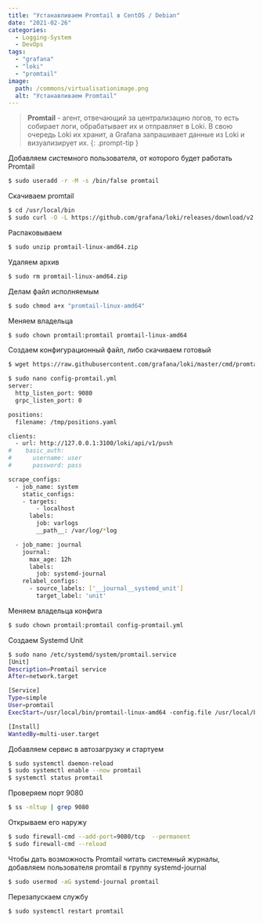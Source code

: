 ```yaml
---
title: "Устанавливаем Promtail в CentOS / Debian"
date: "2021-02-26"
categories: 
  - Logging-System
  - DevOps
tags: 
  - "grafana"
  - "loki"
  - "promtail"
image:
  path: /commons/virtualisationimage.png
  alt: "Устанавливаем Promtail"
---
```


> **Promtail** - агент, отвечающий за централизацию логов, то есть собирает логи, обрабатывает их и отправляет в Loki. В свою очередь Loki их хранит, а Grafana запрашивает данные из Loki и визуализирует их.
{: .prompt-tip }

Добавляем системного пользователя, от которого будет работать Promtail

```sh
$ sudo useradd -r -M -s /bin/false promtail
```

Скачиваем promtail

```sh
$ cd /usr/local/bin
$ sudo curl -O -L https://github.com/grafana/loki/releases/download/v2.0.0/promtail-linux-amd64.zip
```

Распаковываем

```sh
$ sudo unzip promtail-linux-amd64.zip
```

Удаляем архив

```sh
$ sudo rm promtail-linux-amd64.zip
```

Делам файл исполняемым

```sh
$ sudo chmod a+x "promtail-linux-amd64"
```

Меняем владельца

```sh
$ sudo chown promtail:promtail promtail-linux-amd64
```

Создаем конфигурационный файл, либо скачиваем готовый

```sh
$ wget https://raw.githubusercontent.com/grafana/loki/master/cmd/promtail/promtail-local-config.yaml
```

```sh
$ sudo nano config-promtail.yml
server:
  http_listen_port: 9080
  grpc_listen_port: 0

positions:
  filename: /tmp/positions.yaml

clients:
  - url: http://127.0.0.1:3100/loki/api/v1/push
#    basic_auth:
#      username: user
#      password: pass

scrape_configs:
  - job_name: system
    static_configs:
    - targets:
        - localhost
      labels:
        job: varlogs
        __path__: /var/log/*log

  - job_name: journal
    journal:
      max_age: 12h
      labels:
        job: systemd-journal
    relabel_configs:
      - source_labels: ['__journal__systemd_unit']
        target_label: 'unit'
```

Меняем владельца конфига

```sh
$ sudo chown promtail:promtail config-promtail.yml
```

Создаем Systemd Unit

```sh
$ sudo nano /etc/systemd/system/promtail.service
[Unit]
Description=Promtail service
After=network.target

[Service]
Type=simple
User=promtail
ExecStart=/usr/local/bin/promtail-linux-amd64 -config.file /usr/local/bin/config-promtail.yml

[Install]
WantedBy=multi-user.target
```

Добавляем сервис в автозагрузку и стартуем

```sh
$ sudo systemctl daemon-reload
$ sudo systemctl enable --now promtail
$ systemctl status promtail
```

Проверяем порт 9080

```sh
$ ss -nltup | grep 9080
```

Открываем его наружу

```sh
$ sudo firewall-cmd --add-port=9080/tcp  --permanent
$ sudo firewall-cmd --reload
```

Чтобы дать возможность Promtail читать системный журналы, добавляем пользователя promtail в группу systemd-journal

```sh
$ sudo usermod -aG systemd-journal promtail
```

Перезапускаем службу

```sh
$ sudo systemctl restart promtail
```
